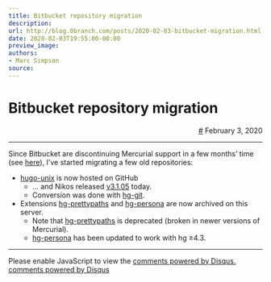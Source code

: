 ```yaml
---
title: Bitbucket repository migration
description:
url: http://blog.0branch.com/posts/2020-02-03-bitbucket-migration.html
date: 2020-02-03T19:55:00-00:00
preview_image:
authors:
- Marc Simpson
source:
---
```


<div>
  <div class="span-22">
    <div class="span-12"><h1>Bitbucket repository migration</h1></div>
    <div style="text-align: right" class="span-10 last">
      <a href="https://blog.0branch.com/index.html">#</a> February  3, 2020
    </div>
  </div>
  <hr>
  <div>
    <p>Since Bitbucket are discontinuing Mercurial support in a few months’ time (see <a href="https://bitbucket.org/blog/sunsetting-mercurial-support-in-bitbucket">here</a>), I’ve started migrating a few old repositories:</p>
<ul>
<li><a href="https://github.com/0branch/hugo-unix">hugo-unix</a> is now hosted on GitHub
<ul>
<li>… and Nikos released <a href="https://github.com/0branch/hugo-unix/releases/tag/v3.1.05">v3.1.05</a> today.</li>
<li>Conversion was done with <a href="https://foss.heptapod.net/mercurial/hg-git">hg-git</a>.</li>
</ul></li>
<li>Extensions <a href="http://hg.0branch.com/hg-prettypaths">hg-prettypaths</a> and <a href="http://hg.0branch.com/hg-persona/">hg-persona</a> are now archived on this server.
<ul>
<li>Note that <a href="http://hg.0branch.com/hg-prettypaths">hg-prettypaths</a> is deprecated (broken in newer versions of Mercurial).</li>
<li><a href="http://hg.0branch.com/hg-persona/">hg-persona</a> has been updated to work with hg ≥4.3.</li>
</ul></li>
</ul>
  </div>
</div>

<hr>

<div></div>

<noscript>Please enable JavaScript to view the <a href="http://disqus.com/?ref_noscript">comments powered by Disqus.</a></noscript>
<a href="http://disqus.com" class="dsq-brlink">comments powered by <span class="logo-disqus">Disqus</span></a>

